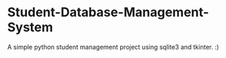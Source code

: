 # Student-Database-Management-System
A simple python student management project  using sqlite3 and tkinter.  :)
